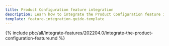 ```yaml
---
title: Product Configuration feature integration
description: Learn how to integrate the Product Configuration feature into a Spryker project.
template: feature-integration-guide-template
---
```


{% include pbc/all/integrate-features/202204.0/integrate-the-product-configuration-feature.md %} <!-- To edit, see /_includes/pbc/all/integrate-features/202204.0/integrate-the-product-configuration-feature.md -->
